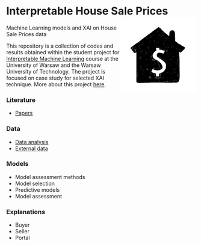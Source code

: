 # Interpretable House Sale Prices <img src="Figures/home.png" align="right" width="200"/>
Machine Learning models and XAI on House Sale Prices data

This repository is a collection of codes and results obtained within the student project for [Interpretable Machine Learning](https://github.com/pbiecek/InterpretableMachineLearning2020) course at the University of Warsaw and the Warsaw University of Technology. The project is focused on case study for selected XAI technique. More about this project [here](https://pbiecek.github.io/xai_stories/).


### Literature 
- [Papers](https://github.com/kozaka93/InterpretableHouseSalePrices/tree/master/Literatura)
### Data
- [Data analysis](https://github.com/kozaka93/InterpretableHouseSalePrices/tree/master/Data)
- [External data](https://github.com/kozaka93/InterpretableHouseSalePrices/tree/master/Data)
### Models
- Model assessment methods
- Model selection
- Predictive models
- Model assessment
### Explanations
- Buyer
- Seller
- Portal
